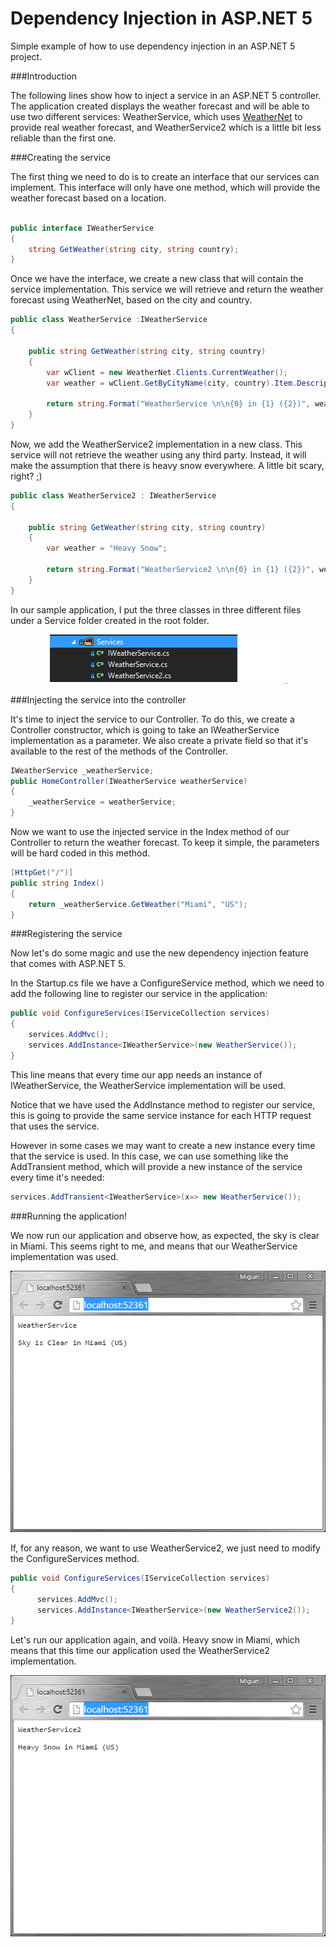 # Dependency Injection in ASP.NET 5

Simple example of how to use dependency injection in an ASP.NET 5 project.

###Introduction

The following lines show how to inject a service in an ASP.NET 5 controller. The application created displays the weather forecast and will be able to use two different services: WeatherService, which uses [WeatherNet](https://www.nuget.org/packages/WeatherNet/ "WeatherNet") to provide real weather forecast, and WeatherService2 which is a little bit less reliable than the first one.

###Creating the service

The first thing we need to do is to create an interface that our services can implement. This interface will only have one method, which will provide the weather forecast based on a location.
 
 
```csharp

public interface IWeatherService
{
    string GetWeather(string city, string country);
}
```

Once we have the interface, we create a new class that will contain the service implementation. This service we will retrieve and return the weather forecast using WeatherNet, based on the city and country.

```csharp
public class WeatherService :IWeatherService
{

    public string GetWeather(string city, string country)
    {
        var wClient = new WeatherNet.Clients.CurrentWeather();
        var weather = wClient.GetByCityName(city, country).Item.Description;
        
        return string.Format("WeatherService \n\n{0} in {1} ({2})", weather, city, country);
    }
}
```

Now, we add the WeatherService2 implementation in a new class. This service will not retrieve the weather using any third party. Instead, it will make the assumption that there is heavy snow everywhere. A little bit scary, right? ;)

```csharp
public class WeatherService2 : IWeatherService
{

    public string GetWeather(string city, string country)
    {
        var weather = "Heavy Snow";
        
        return string.Format("WeatherService2 \n\n{0} in {1} ({2})", weather, city, country);
    }
}
```

In our sample application, I put the three classes in three different files under a Service folder created in the root folder.

<p align="center">
  <img src="https://raw.githubusercontent.com/dlarosa/dependency-injection-asp-net-5/master/images/1.PNG?raw=true" alt=""/>
 </p>

###Injecting the service into the controller
 
It's time to inject the service to our Controller. To do this, we create a Controller constructor, which is going to take an IWeatherService implementation as a parameter. We also create a private field so that it's available to the rest of the methods of the Controller.
 
 ```csharp
IWeatherService _weatherService;
public HomeController(IWeatherService weatherService)
{
     _weatherService = weatherService;
}
 ```


Now we want to use the injected service in the Index method of our Controller to return the weather forecast. To keep it simple, the parameters will be hard coded in this method.


```csharp
[HttpGet("/")]
public string Index()
{
    return _weatherService.GetWeather("Miami", "US");
}
```

 

###Registering the service
 
Now let's do some magic and use the new dependency injection feature that comes with ASP.NET 5.

In the Startup.cs file we have a ConfigureService method, which we need to add the following line to register our service in the application:

```csharp
public void ConfigureServices(IServiceCollection services)
{
    services.AddMvc();
    services.AddInstance<IWeatherService>(new WeatherService());
}
```
            
This line means that every time our app needs an instance of IWeatherService, the WeatherService implementation will be used. 

Notice that we have used the AddInstance method to register our service, this is going to provide the same service instance for each HTTP request that uses the service. 

However in some cases we may want to create a new instance every time that the service is used. In this case, we can use something like the AddTransient method, which will provide a new instance of the service every time it's needed:

```csharp
services.AddTransient<IWeatherService>(x=> new WeatherService());
```



###Running the application!

We now run our application and observe how, as expected, the sky is clear in Miami. This seems right to me, and means that our WeatherService implementation was used.



<p align="center">
  <img src="https://raw.githubusercontent.com/dlarosa/dependency-injection-asp-net-5/master/images/2.PNG?raw=true" alt=""/>
 </p>


If, for any reason, we want to use WeatherService2, we just need to modify the ConfigureServices method.

```csharp
public void ConfigureServices(IServiceCollection services)
{
      services.AddMvc();
      services.AddInstance<IWeatherService>(new WeatherService2());
}
```

Let's run our application again, and voilà. Heavy snow in Miami, which means that this time our application used the WeatherService2 implementation.

 <p align="center">
  <img src="https://raw.githubusercontent.com/dlarosa/dependency-injection-asp-net-5/master/images/3.PNG?raw=true" alt=""/>
 </p>





